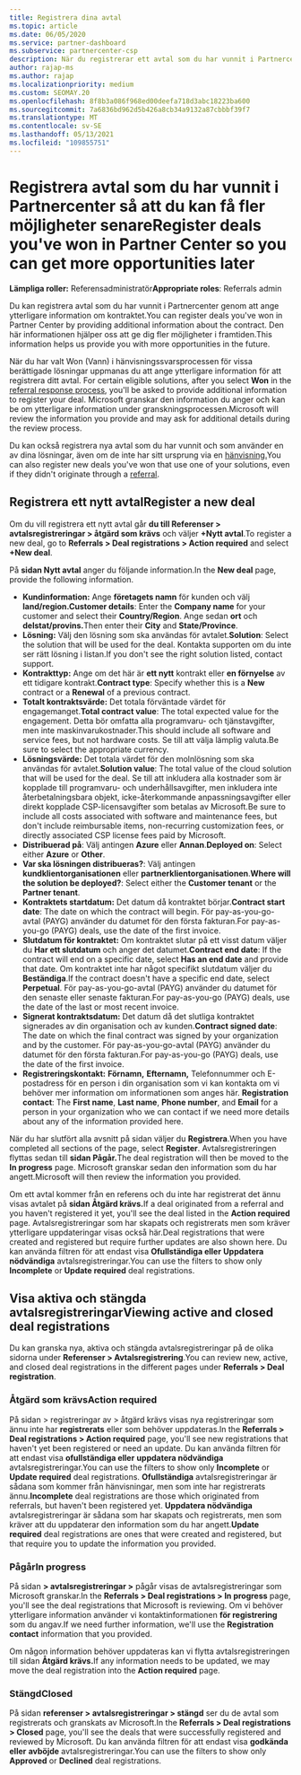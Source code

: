 ```yaml
---
title: Registrera dina avtal
ms.topic: article
ms.date: 06/05/2020
ms.service: partner-dashboard
ms.subservice: partnercenter-csp
description: När du registrerar ett avtal som du har vunnit i Partnercenter hjälper det Microsoft att ge dig fler möjligheter i framtiden.
author: rajap-ms
ms.author: rajap
ms.localizationpriority: medium
ms.custom: SEOMAY.20
ms.openlocfilehash: 8f8b3a086f968ed00deefa718d3abc18223ba600
ms.sourcegitcommit: 7a6836bd962d5b426a8cb34a9132a87cbbbf39f7
ms.translationtype: MT
ms.contentlocale: sv-SE
ms.lasthandoff: 05/13/2021
ms.locfileid: "109855751"
---
```

# <a name="register-deals-youve-won-in-partner-center-so-you-can-get-more-opportunities-later"></a><span data-ttu-id="4c032-103">Registrera avtal som du har vunnit i Partnercenter så att du kan få fler möjligheter senare</span><span class="sxs-lookup"><span data-stu-id="4c032-103">Register deals you've won in Partner Center so you can get more opportunities later</span></span>

<span data-ttu-id="4c032-104">**Lämpliga roller:** Referensadministratör</span><span class="sxs-lookup"><span data-stu-id="4c032-104">**Appropriate roles**: Referrals admin</span></span>

<span data-ttu-id="4c032-105">Du kan registrera avtal som du har vunnit i Partnercenter genom att ange ytterligare information om kontraktet.</span><span class="sxs-lookup"><span data-stu-id="4c032-105">You can register deals you've won in Partner Center by providing additional information about the contract.</span></span> <span data-ttu-id="4c032-106">Den här informationen hjälper oss att ge dig fler möjligheter i framtiden.</span><span class="sxs-lookup"><span data-stu-id="4c032-106">This information helps us provide you with more opportunities in the future.</span></span>

<span data-ttu-id="4c032-107">När du har valt  Won (Vann) i hänvisningssvarsprocessen för vissa berättigade lösningar uppmanas du att ange ytterligare information för att registrera ditt avtal. [](manage-leads.md)</span><span class="sxs-lookup"><span data-stu-id="4c032-107">For certain eligible solutions, after you select **Won** in the [referral response process](manage-leads.md), you'll be asked to provide additional information to register your deal.</span></span> <span data-ttu-id="4c032-108">Microsoft granskar den information du anger och kan be om ytterligare information under granskningsprocessen.</span><span class="sxs-lookup"><span data-stu-id="4c032-108">Microsoft will review the information you provide and may ask for additional details during the review process.</span></span>

<span data-ttu-id="4c032-109">Du kan också registrera nya avtal som du har vunnit och som använder en av dina lösningar, även om de inte har sitt ursprung via en [hänvisning.](referrals.md)</span><span class="sxs-lookup"><span data-stu-id="4c032-109">You can also register new deals you've won that use one of your solutions, even if they didn't originate through a [referral](referrals.md).</span></span> 

## <a name="register-a-new-deal"></a><span data-ttu-id="4c032-110">Registrera ett nytt avtal</span><span class="sxs-lookup"><span data-stu-id="4c032-110">Register a new deal</span></span>

<span data-ttu-id="4c032-111">Om du vill registrera ett nytt avtal går **du till Referenser > avtalsregistreringar > åtgärd som krävs** och väljer **+Nytt avtal**.</span><span class="sxs-lookup"><span data-stu-id="4c032-111">To register a new deal, go to **Referrals > Deal registrations > Action required** and select **+New deal**.</span></span>

<span data-ttu-id="4c032-112">På **sidan Nytt avtal** anger du följande information.</span><span class="sxs-lookup"><span data-stu-id="4c032-112">In the **New deal** page, provide the following information.</span></span>

- <span data-ttu-id="4c032-113">**Kundinformation:** Ange **företagets namn** för kunden och välj **land/region.**</span><span class="sxs-lookup"><span data-stu-id="4c032-113">**Customer details**: Enter the **Company name** for your customer and select their **Country/Region**.</span></span> <span data-ttu-id="4c032-114">Ange sedan **ort** och **delstat/provins.**</span><span class="sxs-lookup"><span data-stu-id="4c032-114">Then enter their **City** and **State/Province**.</span></span>
- <span data-ttu-id="4c032-115">**Lösning:** Välj den lösning som ska användas för avtalet.</span><span class="sxs-lookup"><span data-stu-id="4c032-115">**Solution**: Select the solution that will be used for the deal.</span></span> <span data-ttu-id="4c032-116">Kontakta supporten om du inte ser rätt lösning i listan.</span><span class="sxs-lookup"><span data-stu-id="4c032-116">If you don't see the right solution listed, contact support.</span></span>
- <span data-ttu-id="4c032-117">**Kontrakttyp:** Ange om det här är **ett nytt** kontrakt eller **en förnyelse** av ett tidigare kontrakt.</span><span class="sxs-lookup"><span data-stu-id="4c032-117">**Contract type**: Specify whether this is a **New** contract or a **Renewal** of a previous contract.</span></span>
- <span data-ttu-id="4c032-118">**Totalt kontraktsvärde:** Det totala förväntade värdet för engagemanget.</span><span class="sxs-lookup"><span data-stu-id="4c032-118">**Total contract value**: The total expected value for the engagement.</span></span> <span data-ttu-id="4c032-119">Detta bör omfatta alla programvaru- och tjänstavgifter, men inte maskinvarukostnader.</span><span class="sxs-lookup"><span data-stu-id="4c032-119">This should include all software and service fees, but not hardware costs.</span></span> <span data-ttu-id="4c032-120">Se till att välja lämplig valuta.</span><span class="sxs-lookup"><span data-stu-id="4c032-120">Be sure to select the appropriate currency.</span></span>
- <span data-ttu-id="4c032-121">**Lösningsvärde:** Det totala värdet för den molnlösning som ska användas för avtalet.</span><span class="sxs-lookup"><span data-stu-id="4c032-121">**Solution value**: The total value of the cloud solution that will be used for the deal.</span></span> <span data-ttu-id="4c032-122">Se till att inkludera alla kostnader som är kopplade till programvaru- och underhållsavgifter, men inkludera inte återbetalningsbara objekt, icke-återkommande anpassningsavgifter eller direkt kopplade CSP-licensavgifter som betalas av Microsoft.</span><span class="sxs-lookup"><span data-stu-id="4c032-122">Be sure to include all costs associated with software and maintenance fees, but don't include reimbursable items, non-recurring customization fees, or directly associated CSP license fees paid by Microsoft.</span></span>
- <span data-ttu-id="4c032-123">**Distribuerad på**: Välj antingen **Azure** eller **Annan**.</span><span class="sxs-lookup"><span data-stu-id="4c032-123">**Deployed on**: Select either **Azure** or **Other**.</span></span>
- <span data-ttu-id="4c032-124">**Var ska lösningen distribueras?**: Välj antingen **kundklientorganisationen** eller **partnerklientorganisationen**.</span><span class="sxs-lookup"><span data-stu-id="4c032-124">**Where will the solution be deployed?**: Select either the **Customer tenant** or the **Partner tenant**.</span></span>
- <span data-ttu-id="4c032-125">**Kontraktets startdatum:** Det datum då kontraktet börjar.</span><span class="sxs-lookup"><span data-stu-id="4c032-125">**Contract start date**: The date on which the contract will begin.</span></span> <span data-ttu-id="4c032-126">För pay-as-you-go-avtal (PAYG) använder du datumet för den första fakturan.</span><span class="sxs-lookup"><span data-stu-id="4c032-126">For pay-as-you-go (PAYG) deals, use the date of the first invoice.</span></span>
- <span data-ttu-id="4c032-127">**Slutdatum för kontraktet:** Om kontraktet slutar på ett visst datum väljer du **Har ett slutdatum** och anger det datumet.</span><span class="sxs-lookup"><span data-stu-id="4c032-127">**Contract end date**: If the contract will end on a specific date, select **Has an end date** and provide that date.</span></span> <span data-ttu-id="4c032-128">Om kontraktet inte har något specifikt slutdatum väljer du **Beständiga**.</span><span class="sxs-lookup"><span data-stu-id="4c032-128">If the contract doesn't have a specific end date, select **Perpetual**.</span></span> <span data-ttu-id="4c032-129">För pay-as-you-go-avtal (PAYG) använder du datumet för den senaste eller senaste fakturan.</span><span class="sxs-lookup"><span data-stu-id="4c032-129">For pay-as-you-go (PAYG) deals, use the date of the last or most recent invoice.</span></span>
- <span data-ttu-id="4c032-130">**Signerat kontraktsdatum:** Det datum då det slutliga kontraktet signerades av din organisation och av kunden.</span><span class="sxs-lookup"><span data-stu-id="4c032-130">**Contract signed date**: The date on which the final contract was signed by your organization and by the customer.</span></span> <span data-ttu-id="4c032-131">För pay-as-you-go-avtal (PAYG) använder du datumet för den första fakturan.</span><span class="sxs-lookup"><span data-stu-id="4c032-131">For pay-as-you-go (PAYG) deals, use the date of the first invoice.</span></span>
- <span data-ttu-id="4c032-132">**Registreringskontakt:** **Förnamn,** **Efternamn,** Telefonnummer och  E-postadress för en person i din organisation som vi kan kontakta om vi behöver mer information om informationen som anges här. </span><span class="sxs-lookup"><span data-stu-id="4c032-132">**Registration contact**: The **First name**, **Last name**, **Phone number**, and **Email** for a person in your organization who we can contact if we need more details about any of the information provided here.</span></span>

<span data-ttu-id="4c032-133">När du har slutfört alla avsnitt på sidan väljer du **Registrera**.</span><span class="sxs-lookup"><span data-stu-id="4c032-133">When you have completed all sections of the page, select **Register**.</span></span> <span data-ttu-id="4c032-134">Avtalsregistreringen flyttas sedan till **sidan Pågår.**</span><span class="sxs-lookup"><span data-stu-id="4c032-134">The deal registration will then be moved to the **In progress** page.</span></span> <span data-ttu-id="4c032-135">Microsoft granskar sedan den information som du har angett.</span><span class="sxs-lookup"><span data-stu-id="4c032-135">Microsoft will then review the information you provided.</span></span>

<span data-ttu-id="4c032-136">Om ett avtal kommer från en referens och du inte har registrerat det ännu visas avtalet på **sidan Åtgärd krävs.**</span><span class="sxs-lookup"><span data-stu-id="4c032-136">If a deal originated from a referral and you haven't registered it yet, you'll see the deal listed in the **Action required** page.</span></span> <span data-ttu-id="4c032-137">Avtalsregistreringar som har skapats och registrerats men som kräver ytterligare uppdateringar visas också här.</span><span class="sxs-lookup"><span data-stu-id="4c032-137">Deal registrations that were created and registered but require further updates are also shown here.</span></span> <span data-ttu-id="4c032-138">Du kan använda filtren för att endast visa **Ofullständiga eller** **Uppdatera nödvändiga** avtalsregistreringar.</span><span class="sxs-lookup"><span data-stu-id="4c032-138">You can use the filters to show only **Incomplete** or **Update required** deal registrations.</span></span>

## <a name="viewing-active-and-closed-deal-registrations"></a><span data-ttu-id="4c032-139">Visa aktiva och stängda avtalsregistreringar</span><span class="sxs-lookup"><span data-stu-id="4c032-139">Viewing active and closed deal registrations</span></span>

<span data-ttu-id="4c032-140">Du kan granska nya, aktiva och stängda avtalsregistreringar på de olika sidorna under **Referenser > Avtalsregistrering**.</span><span class="sxs-lookup"><span data-stu-id="4c032-140">You can review new, active, and closed deal registrations in the different pages under **Referrals > Deal registration**.</span></span>

### <a name="action-required"></a><span data-ttu-id="4c032-141">Åtgärd som krävs</span><span class="sxs-lookup"><span data-stu-id="4c032-141">Action required</span></span>

<span data-ttu-id="4c032-142">På sidan > registreringar av > åtgärd krävs visas nya registreringar som ännu inte har **registrerats** eller som behöver uppdateras.</span><span class="sxs-lookup"><span data-stu-id="4c032-142">In the **Referrals > Deal registrations > Action required** page, you'll see new registrations that haven't yet been registered or need an update.</span></span> <span data-ttu-id="4c032-143">Du kan använda filtren för att endast visa **ofullständiga eller** **uppdatera nödvändiga** avtalsregistreringar.</span><span class="sxs-lookup"><span data-stu-id="4c032-143">You can use the filters to show only **Incomplete** or **Update required** deal registrations.</span></span> <span data-ttu-id="4c032-144">**Ofullständiga** avtalsregistreringar är sådana som kommer från hänvisningar, men som inte har registrerats ännu.</span><span class="sxs-lookup"><span data-stu-id="4c032-144">**Incomplete** deal registrations are those which originated from referrals, but haven't been registered yet.</span></span> <span data-ttu-id="4c032-145">**Uppdatera nödvändiga** avtalsregistreringar är sådana som har skapats och registrerats, men som kräver att du uppdaterar den information som du har angett.</span><span class="sxs-lookup"><span data-stu-id="4c032-145">**Update required** deal registrations are ones that were created and registered, but that require you to update the information you provided.</span></span>

### <a name="in-progress"></a><span data-ttu-id="4c032-146">Pågår</span><span class="sxs-lookup"><span data-stu-id="4c032-146">In progress</span></span>

<span data-ttu-id="4c032-147">På sidan **> avtalsregistreringar >** pågår visas de avtalsregistreringar som Microsoft granskar.</span><span class="sxs-lookup"><span data-stu-id="4c032-147">In the **Referrals > Deal registrations > In progress** page, you'll see the deal registrations that Microsoft is reviewing.</span></span> <span data-ttu-id="4c032-148">Om vi behöver ytterligare information använder vi kontaktinformationen **för registrering** som du angav.</span><span class="sxs-lookup"><span data-stu-id="4c032-148">If we need further information, we'll use the **Registration contact** information that you provided.</span></span>

<span data-ttu-id="4c032-149">Om någon information behöver uppdateras kan vi flytta avtalsregistreringen till sidan **Åtgärd krävs.**</span><span class="sxs-lookup"><span data-stu-id="4c032-149">If any information needs to be updated, we may move the deal registration into the **Action required** page.</span></span>

### <a name="closed"></a><span data-ttu-id="4c032-150">Stängd</span><span class="sxs-lookup"><span data-stu-id="4c032-150">Closed</span></span>

<span data-ttu-id="4c032-151">På sidan **referenser > avtalsregistreringar > stängd** ser du de avtal som registrerats och granskats av Microsoft.</span><span class="sxs-lookup"><span data-stu-id="4c032-151">In the **Referrals > Deal registrations > Closed** page, you'll see the deals that were successfully registered and reviewed by Microsoft.</span></span> <span data-ttu-id="4c032-152">Du kan använda filtren för att endast visa **godkända eller** **avböjde** avtalsregistreringar.</span><span class="sxs-lookup"><span data-stu-id="4c032-152">You can use the filters to show only **Approved** or **Declined** deal registrations.</span></span>
